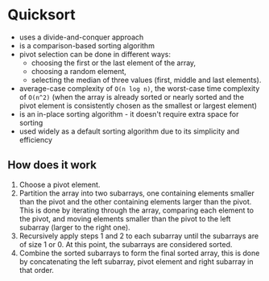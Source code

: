 # Quicksort

- uses a divide-and-conquer approach
- is a comparison-based sorting algorithm
- pivot selection can be done in different ways:
    - choosing the first or the last element of the array,
    - choosing a random element,
    - selecting the median of three values (first, middle and last elements).
- average-case complexity of `O(n log n)`, the worst-case time complexity of `O(n^2)` (when the array is already sorted or nearly sorted and the pivot element is consistently chosen as the smallest or largest element)
- is an in-place sorting algorithm - it doesn't require extra space for sorting
- used widely as a default sorting algorithm due to its simplicity and efficiency

## How does it work
1. Choose a pivot element.
2. Partition the array into two subarrays, one containing elements smaller than the pivot and the other containing elements larger than the pivot. This is done by iterating through the array, comparing each element to the pivot, and moving elements smaller than the pivot to the left subarray (larger to the right one).
3. Recursively apply steps 1 and 2 to each subarray until the subarrays are of size 1 or 0. At this point, the subarrays are considered sorted.
4. Combine the sorted subarrays to form the final sorted array, this is done by concatenating the left subarray, pivot element and right subarray in that order.


